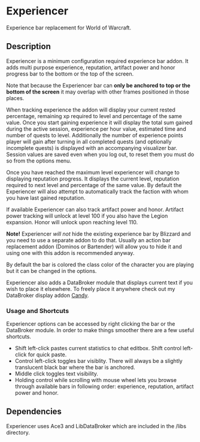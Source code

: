 # Experiencer
Experience bar replacement for World of Warcraft.

## Description
Experiencer is a minimum configuration required experience bar addon. It adds multi purpose experience, reputation, artifact power and honor progress bar to the bottom or the top of the screen.

Note that because the Experiencer bar can **only be anchored to top or the bottom of the screen** it may overlap with other frames positioned in those places.

When tracking experience the addon will display your current rested percentage, remaining xp required to level and percentage of the same value. Once you start gaining experience it will display the total sum gained during the active session, experience per hour value, estimated time and number of quests to level. Additionally the number of experience points player will gain after turning in all completed quests (and optionally incomplete quests) is displayed with an accompanying visualizer bar. Session values are saved even when you log out, to reset them you must do so from the options menu.

Once you have reached the maximum level experiencer will change to displaying reputation progress. It displays the current level, reputation required to next level and percentage of the same value. By default the Experiencer will also attempt to automatically track the faction with whom you have last gained reputation.

If available Experiencer can also track artifact power and honor. Artifact power tracking will unlock at level 100 if you also have the Legion expansion. Honor will unlock upon reaching level 110.

**Note!** Experiencer *will not* hide the existing experience bar by Blizzard and you need to use a separate addon to do that. Usually an action bar replacement addon (Dominos or Bartender) will allow you to hide it and using one with this addon is recommended anyway.

By default the bar is colored the class color of the character you are playing but it can be changed in the options.

Experiencer also adds a DataBroker module that displays current text if you wish to place it elsewhere. To freely place it anywhere check out my DataBroker display addon [Candy](http://www.curse.com/addons/wow/candy).

### Usage and Shortcuts

Experiencer options can be accessed by right clicking the bar or the DataBroker module. In order to make things smoother there are a few useful shortcuts.

* Shift left-click pastes current statistics to chat editbox. Shift control left-click for quick paste.
* Control left-click toggles bar visiblity. There will always be a slightly translucent black bar where the bar is anchored.
* Middle click toggles text visibility.
* Holding control while scrolling with mouse wheel lets you browse through available bars in following order: experience, reputation, artifact power and honor.

## Dependencies
Experiencer uses Ace3 and LibDataBroker which are included in the /libs directory.
